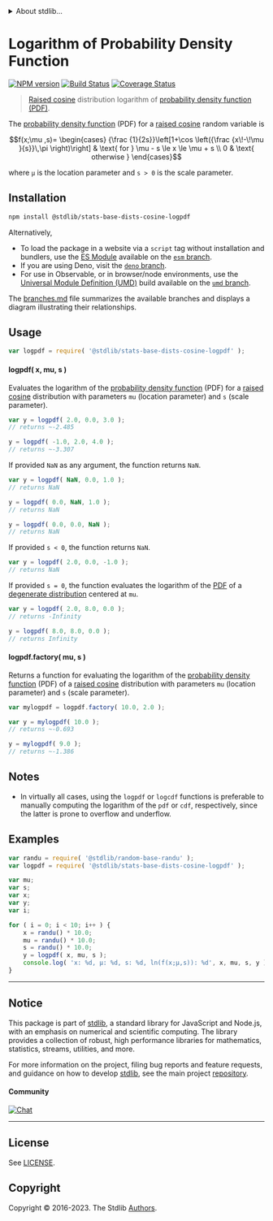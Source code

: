 <!--

@license Apache-2.0

Copyright (c) 2018 The Stdlib Authors.

Licensed under the Apache License, Version 2.0 (the "License");
you may not use this file except in compliance with the License.
You may obtain a copy of the License at

   http://www.apache.org/licenses/LICENSE-2.0

Unless required by applicable law or agreed to in writing, software
distributed under the License is distributed on an "AS IS" BASIS,
WITHOUT WARRANTIES OR CONDITIONS OF ANY KIND, either express or implied.
See the License for the specific language governing permissions and
limitations under the License.

-->


<details>
  <summary>
    About stdlib...
  </summary>
  <p>We believe in a future in which the web is a preferred environment for numerical computation. To help realize this future, we've built stdlib. stdlib is a standard library, with an emphasis on numerical and scientific computation, written in JavaScript (and C) for execution in browsers and in Node.js.</p>
  <p>The library is fully decomposable, being architected in such a way that you can swap out and mix and match APIs and functionality to cater to your exact preferences and use cases.</p>
  <p>When you use stdlib, you can be absolutely certain that you are using the most thorough, rigorous, well-written, studied, documented, tested, measured, and high-quality code out there.</p>
  <p>To join us in bringing numerical computing to the web, get started by checking us out on <a href="https://github.com/stdlib-js/stdlib">GitHub</a>, and please consider <a href="https://opencollective.com/stdlib">financially supporting stdlib</a>. We greatly appreciate your continued support!</p>
</details>

# Logarithm of Probability Density Function

[![NPM version][npm-image]][npm-url] [![Build Status][test-image]][test-url] [![Coverage Status][coverage-image]][coverage-url] <!-- [![dependencies][dependencies-image]][dependencies-url] -->

> [Raised cosine][cosine-distribution] distribution logarithm of [probability density function (PDF)][pdf].

<section class="intro">

The [probability density function][pdf] (PDF) for a [raised cosine][cosine-distribution] random variable is

<!-- <equation class="equation" label="eq:cosine_pdf" align="center" raw="f(x;\mu ,s)= \begin{cases} {\frac {1}{2s}}\left[1+\cos \left({\frac {x\!-\!\mu }{s}}\,\pi \right)\right] & \text{ for } \mu - s \le x \le \mu + s \\ 0 & \text{ otherwise } \end{cases}" alt="Probability density function (PDF) for a raised cosine distribution."> -->

```math
f(x;\mu ,s)= \begin{cases} {\frac {1}{2s}}\left[1+\cos \left({\frac {x\!-\!\mu }{s}}\,\pi \right)\right] & \text{ for } \mu - s \le x \le \mu + s \\ 0 & \text{ otherwise } \end{cases}
```

<!-- <div class="equation" align="center" data-raw-text="f(x;\mu ,s)= \begin{cases} {\frac {1}{2s}}\left[1+\cos \left({\frac {x\!-\!\mu }{s}}\,\pi \right)\right] &amp; \text{ for } \mu - s \le x \le \mu + s \\ 0 &amp; \text{ otherwise } \end{cases}" data-equation="eq:cosine_pdf">
    <img src="https://cdn.jsdelivr.net/gh/stdlib-js/stdlib@591cf9d5c3a0cd3c1ceec961e5c49d73a68374cb/lib/node_modules/@stdlib/stats/base/dists/cosine/logpdf/docs/img/equation_cosine_pdf.svg" alt="Probability density function (PDF) for a raised cosine distribution.">
    <br>
</div> -->

<!-- </equation> -->

where `μ` is the location parameter and `s > 0` is the scale parameter.

</section>

<!-- /.intro -->

<section class="installation">

## Installation

```bash
npm install @stdlib/stats-base-dists-cosine-logpdf
```

Alternatively,

-   To load the package in a website via a `script` tag without installation and bundlers, use the [ES Module][es-module] available on the [`esm` branch][esm-url].
-   If you are using Deno, visit the [`deno` branch][deno-url].
-   For use in Observable, or in browser/node environments, use the [Universal Module Definition (UMD)][umd] build available on the [`umd` branch][umd-url].

The [branches.md][branches-url] file summarizes the available branches and displays a diagram illustrating their relationships.

</section>

<section class="usage">

## Usage

```javascript
var logpdf = require( '@stdlib/stats-base-dists-cosine-logpdf' );
```

#### logpdf( x, mu, s )

Evaluates the logarithm of the [probability density function][pdf] (PDF) for a [raised cosine][cosine-distribution] distribution with parameters `mu` (location parameter) and `s` (scale parameter).

```javascript
var y = logpdf( 2.0, 0.0, 3.0 );
// returns ~-2.485

y = logpdf( -1.0, 2.0, 4.0 );
// returns ~-3.307
```

If provided `NaN` as any argument, the function returns `NaN`.

```javascript
var y = logpdf( NaN, 0.0, 1.0 );
// returns NaN

y = logpdf( 0.0, NaN, 1.0 );
// returns NaN

y = logpdf( 0.0, 0.0, NaN );
// returns NaN
```

If provided `s < 0`, the function returns `NaN`.

```javascript
var y = logpdf( 2.0, 0.0, -1.0 );
// returns NaN
```

If provided `s = 0`, the function evaluates the logarithm of the [PDF][pdf] of a [degenerate distribution][degenerate-distribution] centered at `mu`.

```javascript
var y = logpdf( 2.0, 8.0, 0.0 );
// returns -Infinity

y = logpdf( 8.0, 8.0, 0.0 );
// returns Infinity
```

#### logpdf.factory( mu, s )

Returns a function for evaluating the logarithm of the [probability density function][pdf] (PDF) of a [raised cosine][cosine-distribution] distribution with parameters `mu` (location parameter) and `s` (scale parameter).

```javascript
var mylogpdf = logpdf.factory( 10.0, 2.0 );

var y = mylogpdf( 10.0 );
// returns ~-0.693

y = mylogpdf( 9.0 );
// returns ~-1.386
```

</section>

<!-- /.usage -->

<section class="notes">

## Notes

-   In virtually all cases, using the `logpdf` or `logcdf` functions is preferable to manually computing the logarithm of the `pdf` or `cdf`, respectively, since the latter is prone to overflow and underflow.

</section>

<!-- /.notes -->

<section class="examples">

## Examples

<!-- eslint no-undef: "error" -->

```javascript
var randu = require( '@stdlib/random-base-randu' );
var logpdf = require( '@stdlib/stats-base-dists-cosine-logpdf' );

var mu;
var s;
var x;
var y;
var i;

for ( i = 0; i < 10; i++ ) {
    x = randu() * 10.0;
    mu = randu() * 10.0;
    s = randu() * 10.0;
    y = logpdf( x, mu, s );
    console.log( 'x: %d, µ: %d, s: %d, ln(f(x;µ,s)): %d', x, mu, s, y );
}
```

</section>

<!-- /.examples -->

<!-- Section for related `stdlib` packages. Do not manually edit this section, as it is automatically populated. -->

<section class="related">

</section>

<!-- /.related -->

<!-- Section for all links. Make sure to keep an empty line after the `section` element and another before the `/section` close. -->


<section class="main-repo" >

* * *

## Notice

This package is part of [stdlib][stdlib], a standard library for JavaScript and Node.js, with an emphasis on numerical and scientific computing. The library provides a collection of robust, high performance libraries for mathematics, statistics, streams, utilities, and more.

For more information on the project, filing bug reports and feature requests, and guidance on how to develop [stdlib][stdlib], see the main project [repository][stdlib].

#### Community

[![Chat][chat-image]][chat-url]

---

## License

See [LICENSE][stdlib-license].


## Copyright

Copyright &copy; 2016-2023. The Stdlib [Authors][stdlib-authors].

</section>

<!-- /.stdlib -->

<!-- Section for all links. Make sure to keep an empty line after the `section` element and another before the `/section` close. -->

<section class="links">

[npm-image]: http://img.shields.io/npm/v/@stdlib/stats-base-dists-cosine-logpdf.svg
[npm-url]: https://npmjs.org/package/@stdlib/stats-base-dists-cosine-logpdf

[test-image]: https://github.com/stdlib-js/stats-base-dists-cosine-logpdf/actions/workflows/test.yml/badge.svg?branch=main
[test-url]: https://github.com/stdlib-js/stats-base-dists-cosine-logpdf/actions/workflows/test.yml?query=branch:main

[coverage-image]: https://img.shields.io/codecov/c/github/stdlib-js/stats-base-dists-cosine-logpdf/main.svg
[coverage-url]: https://codecov.io/github/stdlib-js/stats-base-dists-cosine-logpdf?branch=main

<!--

[dependencies-image]: https://img.shields.io/david/stdlib-js/stats-base-dists-cosine-logpdf.svg
[dependencies-url]: https://david-dm.org/stdlib-js/stats-base-dists-cosine-logpdf/main

-->

[chat-image]: https://img.shields.io/gitter/room/stdlib-js/stdlib.svg
[chat-url]: https://app.gitter.im/#/room/#stdlib-js_stdlib:gitter.im

[stdlib]: https://github.com/stdlib-js/stdlib

[stdlib-authors]: https://github.com/stdlib-js/stdlib/graphs/contributors

[umd]: https://github.com/umdjs/umd
[es-module]: https://developer.mozilla.org/en-US/docs/Web/JavaScript/Guide/Modules

[deno-url]: https://github.com/stdlib-js/stats-base-dists-cosine-logpdf/tree/deno
[umd-url]: https://github.com/stdlib-js/stats-base-dists-cosine-logpdf/tree/umd
[esm-url]: https://github.com/stdlib-js/stats-base-dists-cosine-logpdf/tree/esm
[branches-url]: https://github.com/stdlib-js/stats-base-dists-cosine-logpdf/blob/main/branches.md

[stdlib-license]: https://raw.githubusercontent.com/stdlib-js/stats-base-dists-cosine-logpdf/main/LICENSE

[cosine-distribution]: https://en.wikipedia.org/wiki/Raised_cosine_distribution

[pdf]: https://en.wikipedia.org/wiki/Probability_density_function

[degenerate-distribution]: https://en.wikipedia.org/wiki/Degenerate_distribution

</section>

<!-- /.links -->
